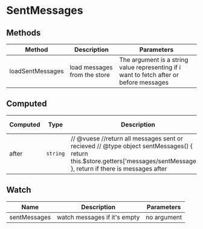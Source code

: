 # SentMessages

## Methods

<!-- @vuese:SentMessages:methods:start -->
|Method|Description|Parameters|
|---|---|---|
|loadSentMessages|load messages from the store|The argument is a string value representing if i want to fetch after or before messages|

<!-- @vuese:SentMessages:methods:end -->


## Computed

<!-- @vuese:SentMessages:computed:start -->
|Computed|Type|Description|From Store|
|---|---|---|---|
|after|`string`|// @vuese //return all messages sent or recieved // @type object sentMessages() { return this.$store.getters['messages/sentMessages']; }, return if there is messages after|Yes|

<!-- @vuese:SentMessages:computed:end -->


## Watch

<!-- @vuese:SentMessages:watch:start -->
|Name|Description|Parameters|
|---|---|---|
|sentMessages|watch messages if it's empty|no argument|

<!-- @vuese:SentMessages:watch:end -->



